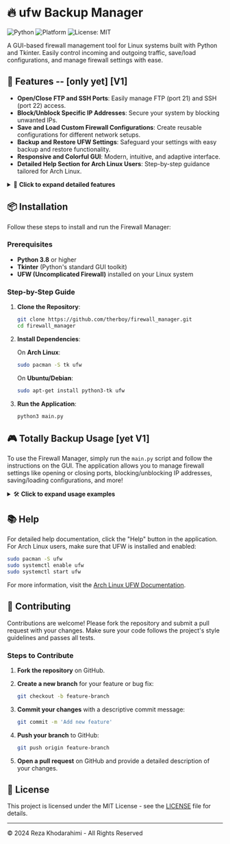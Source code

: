 # 🔥 ufw Backup Manager

![Python](https://img.shields.io/badge/Python-3.8%2B-blue?style=for-the-badge&logo=python&logoColor=white)
![Platform](https://img.shields.io/badge/Platform-Linux-green?style=for-the-badge&logo=linux&logoColor=white)
![License: MIT](https://img.shields.io/badge/License-MIT-yellow.svg?style=for-the-badge)

A GUI-based firewall management tool for Linux systems built with Python and Tkinter. Easily control incoming and outgoing traffic, save/load configurations, and manage firewall settings with ease.

## 🚀 Features -- [only yet] [V1]

- **Open/Close FTP and SSH Ports**: Easily manage FTP (port 21) and SSH (port 22) access.
- **Block/Unblock Specific IP Addresses**: Secure your system by blocking unwanted IPs.
- **Save and Load Custom Firewall Configurations**: Create reusable configurations for different network setups.
- **Backup and Restore UFW Settings**: Safeguard your settings with easy backup and restore functionality.
- **Responsive and Colorful GUI**: Modern, intuitive, and adaptive interface.
- **Detailed Help Section for Arch Linux Users**: Step-by-step guidance tailored for Arch Linux.

<details>
<summary>📝 <strong>Click to expand detailed features</strong></summary>

- **Dynamic Resizing and Responsive Design**: Adjusts seamlessly to different screen sizes and resolutions.
- **User-Defined Configuration Locations**: Save configurations anywhere you prefer.
- **Automatic Backups**: Backup current firewall settings before any changes are made.
- **One-Click Restore**: Revert to previous firewall settings instantly.
- **Modern, Colorful Design**: Engaging interface with vibrant colors and easy-to-read fonts.

</details>

## 📦 Installation

Follow these steps to install and run the Firewall Manager:

### Prerequisites

- **Python 3.8** or higher
- **Tkinter** (Python's standard GUI toolkit)
- **UFW (Uncomplicated Firewall)** installed on your Linux system

### Step-by-Step Guide

1. **Clone the Repository**:

    ```bash
    git clone https://github.com/therboy/firewall_manager.git
    cd firewall_manager
    ```

2. **Install Dependencies**:

    On **Arch Linux**:

    ```bash
    sudo pacman -S tk ufw
    ```

    On **Ubuntu/Debian**:

    ```bash
    sudo apt-get install python3-tk ufw
    ```

3. **Run the Application**:

    ```bash
    python3 main.py
    ```

## 🎮 Totally Backup Usage [yet V1]

To use the Firewall Manager, simply run the `main.py` script and follow the instructions on the GUI. The application allows you to manage firewall settings like opening or closing ports, blocking/unblocking IP addresses, saving/loading configurations, and more!

<details>
<summary>🛠️ <strong>Click to expand usage examples</strong></summary>

### Example: Block an IP Address

1. Open the application.
2. Enter the IP address you want to block in the text field.
3. Click "Block IP".

### Example: Save Current Firewall Configuration

1. Open the application.
2. Click "Save Config".
3. Choose a location to save the configuration file.

### Example: Restore a Backup

1. Open the application.
2. Click "Restore Backup".
3. Select the backup file you want to restore from.

</details>

## 📚 Help

For detailed help documentation, click the "Help" button in the application. For Arch Linux users, make sure that UFW is installed and enabled:

```bash
sudo pacman -S ufw
sudo systemctl enable ufw
sudo systemctl start ufw
```

For more information, visit the [Arch Linux UFW Documentation](https://wiki.archlinux.org/title/Uncomplicated_Firewall).

## 🤝 Contributing

Contributions are welcome! Please fork the repository and submit a pull request with your changes. Make sure your code follows the project's style guidelines and passes all tests.

### Steps to Contribute

1. **Fork the repository** on GitHub.
2. **Create a new branch** for your feature or bug fix:
   
    ```bash
    git checkout -b feature-branch
    ```

3. **Commit your changes** with a descriptive commit message:

    ```bash
    git commit -m 'Add new feature'
    ```

4. **Push your branch** to GitHub:

    ```bash
    git push origin feature-branch
    ```

5. **Open a pull request** on GitHub and provide a detailed description of your changes.

## 📜 License

This project is licensed under the MIT License - see the [LICENSE](LICENSE) file for details.

---

© 2024 Reza Khodarahimi - All Rights Reserved
